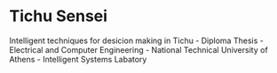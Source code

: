 # Tichu Sensei
Intelligent techniques for desicion making in Tichu  - Diploma Thesis - Electrical and Computer Engineering - National Technical University of Athens - Intelligent Systems Labatory
